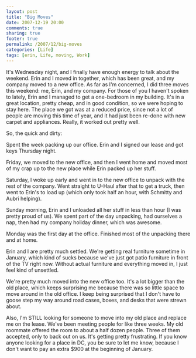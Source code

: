 ```yaml
---
layout: post
title: "Big Moves"
date: 2007-12-19 20:00
comments: true
sharing: true
footer: true
permalink: /2007/12/big-moves
categories: [Life]
tags: [erin, Life, moving, Work]
---
```

It's Wednesday night, and I finally have enough energy to talk about the weekend.  Erin and I moved in together, which has been great, and my company moved to a new office.  As far as I'm concerned, I did three moves this weekend: me, Erin,  and my company.  For those of you I haven't spoken to lately, Erin and I managed to get a one-bedroom in my building.  It's in a great location, pretty cheap, and in good condition, so we were hoping to stay here.  The place we got was at a reduced price, since not a lot of people are moving this time of year, and it had just been re-done with new carpet and appliances.  Really, it worked out pretty well.

So, the quick and dirty:

Spent the week packing up our office.  Erin and I signed our lease and got keys Thursday night.

Friday, we moved to the new office, and then I went home and moved most of my crap up to the new place while Erin packed up her stuff.

Saturday, I woke up early and went in to the new office to unpack with the rest of the company.  Went straight to U-Haul after that to get a truck, then went to Erin's to load up (which only took half an hour, with Schmitty and Aubri helping).

Sunday morning, Erin and I unloaded all her stuff in less than hour (I was pretty proud of us).  We spent part of the day unpacking, had ourselves a nap, then had my company holiday dinner, which was awesome.

Monday was the first day at the office.  Finished most of the unpacking there and at home.

Erin and I are pretty much settled.  We're getting real furniture sometime in January, which kind of sucks because we've just got patio furniture in front of the TV right now.  Without actual furniture and everything moved in, I just feel kind of unsettled.

We're pretty much moved into the new office too.  It's a lot bigger than the old place, which keeps surprising me because there was so little space to move around in the old office.  I keep being surprised that I don't have to goose step my way around road cases, boxes, and desks that were strewn about.

Also, I'm STILL looking for someone to move into my old place and replace me on the lease.  We've been meeting people for like three weeks.  My old roommate offered the room to about a half dozen people.  Three of them accepted, only to back out on us.  It's getting pretty frustrating.  If you know anyone looking for a place in DC, you be sure to let me know, because I don't want to pay an extra $900 at the beginning of January.
